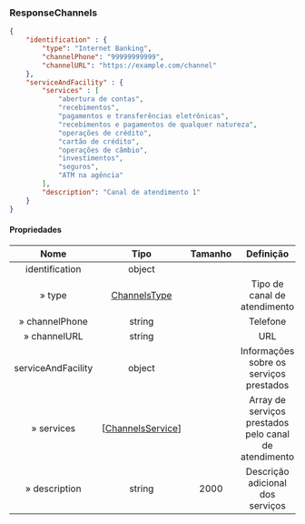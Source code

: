 ### ResponseChannels

```json
{
    "identification" : {
        "type": "Internet Banking",
        "channelPhone": "99999999999",
        "channelURL": "https://example.com/channel"
    },
    "serviceAndFacility" : {
        "services" : [
            "abertura de contas",
            "recebimentos",
            "pagamentos e transferências eletrônicas",
            "recebimentos e pagamentos de qualquer natureza",
            "operações de crédito",
            "cartão de crédito",
            "operações de câmbio",
            "investimentos",
            "seguros",
            "ATM na agência"
        ],
        "description": "Canal de atendimento 1"
    }
}
```

#### Propriedades
|     Nome           |  Tipo                                               | Tamanho   |                            Definição                              | Mandatoriedade    |
|:------------:      |:---------------------------------:                  |:-------:  |:--------------------------------------------------------------:   |:--------------:   |
| identification     | object                                              |           |                                                                   | Mandatório        |
| » type             | <a href="#ChannelsType">ChannelsType</a>            |           | Tipo de canal de atendimento                                      | Mandatório        |
| » channelPhone     | string                                              |           | Telefone                                                          | Opcional          |
| » channelURL       | string                                              |           | URL                                                               | Opcional          |
| serviceAndFacility | object                                              |           | Informações sobre os serviços prestados                           | Mandatório        |
| » services         | [<a href="#ChannelsService">ChannelsService</a>]  |           | Array de serviços prestados pelo canal de atendimento             | Mandatório        |
| » description      | string                                              | 2000      | Descrição adicional dos serviços                                  | Opcional          |   
